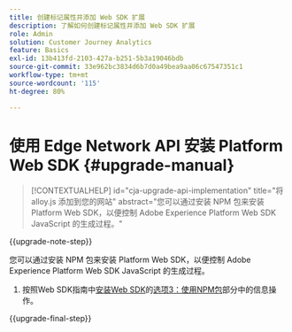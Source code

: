 ```yaml
---
title: 创建标记属性并添加 Web SDK 扩展
description: 了解如何创建标记属性并添加 Web SDK 扩展
role: Admin
solution: Customer Journey Analytics
feature: Basics
exl-id: 13b413fd-2103-427a-b251-5b3a19046bdb
source-git-commit: 33e962bc3834d6b7d0a49bea9aa06c67547351c1
workflow-type: tm+mt
source-wordcount: '115'
ht-degree: 80%

---
```


# 使用 Edge Network API 安装 Platform Web SDK {#upgrade-manual}

<!-- markdownlint-disable MD034 -->

>[!CONTEXTUALHELP]
>id="cja-upgrade-api-implementation"
>title="将 alloy.js 添加到您的网站"
>abstract="您可以通过安装 NPM 包来安装 Platform Web SDK，以便控制 Adobe Experience Platform Web SDK JavaScript 的生成过程。"

<!-- markdownlint-enable MD034 -->

{{upgrade-note-step}}

您可以通过安装 NPM 包来安装 Platform Web SDK，以便控制 Adobe Experience Platform Web SDK JavaScript 的生成过程。

1. 按照Web SDK指南中[安装Web SDK](https://experienceleague.adobe.com/zh-hans/docs/experience-platform/edge/fundamentals/installing-the-sdk)的[选项3：使用NPM包](https://experienceleague.adobe.com/en/docs/experience-platform/edge/fundamentals/installing-the-sdk#option-3-using-the-npm-package)部分中的信息操作。

{{upgrade-final-step}}

